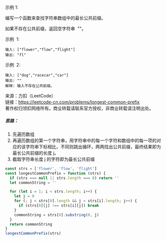 示例 1:

编写一个函数来查找字符串数组中的最长公共前缀。

如果不存在公共前缀，返回空字符串  ""。

示例  1:

```
输入: ["flower","flow","flight"]
输出: "fl"
```

示例  2:

```
输入: ["dog","racecar","car"]
输出: ""
解释: 输入不存在公共前缀。
```

来源：力扣（LeetCode）<br/>
链接：https://leetcode-cn.com/problems/longest-common-prefix<br/>
著作权归领扣网络所有。商业转载请联系官方授权，非商业转载请注明出处。

##### 思路：

1. 先遍历数组
2. 再遍历数组的第一个字符串，用字符串中的每一个字符和数组中的每一项的对应的该字符串下标相比，不同则跳出循环，两两找出公共前缀，最终结果即为最长公共前缀的长度 j。
3. 截取字符串长度 j 的字符即为最长公共前缀

```js
const strs = ['flower', 'flow', 'flight']
const longestCommonPrefix = function (strs) {
  if (strs === null || strs.length === 0) return ''
  let commonString = ''

  for (let i = 1; i < strs.length; i++) {
    let j = 0
    for (; j < strs[0].length && j < strs[i].length; j++) {
      if (strs[0][j] !== strs[i][j]) break
    }
    commonString = strs[0].substring(0, j)
  }
  return commonString
}
longestCommonPrefix(strs)
```
